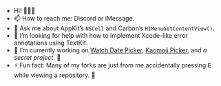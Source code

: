 <!--
Check out my libraries:

* https://github.com/freyaalminde/calendar-ui
* https://github.com/freyaalminde/filter-ui
* https://github.com/freyaalminde/ide-icons
* https://github.com/freyaalminde/ide-navigation
* https://github.com/freyaalminde/ide-text-completion
* https://github.com/freyaalminde/perl-core
* https://github.com/freyaalminde/prettier-formatting
* https://github.com/freyaalminde/screenshotting
* https://github.com/freyaalminde/sql-formatting
* **https://github.com/freyaalminde/watch-date-picker**
* https://github.com/database-utility/cassandra-kit
* https://github.com/database-utility/tds-kit

And my apps:

<img src="https://github.com/freyaalminde/countdowns/raw/main/Shared/Assets.xcassets/AppIcon.appiconset/icon_40pt@2x.png?raw=true" alt="" width="40" valign="bottom" style="border-radius: 50%;"> <img src="https://github.com/freyaalminde/hydration/raw/main/Shared/Assets.xcassets/icon_40pt.imageset/icon_40pt@2x.png?raw=true" alt="" width="40" valign="bottom" style="border-radius: 50%;"> <img src="https://github.com/freyaalminde/volume-remote/raw/main/Shared/Assets.xcassets/AppIcon.appiconset/icon_40pt@2x.png?raw=true" alt="" width="40" valign="bottom" style="border-radius: 6px;">

* https://github.com/database-utility/database-utility
* https://github.com/freyaalminde/countdowns
* https://github.com/freyaalminde/hydration
* https://github.com/freyaalminde/volume-remote

(Coming to App Store ✨ soon ✨)
-->

- Hi! 🙋🏻‍♀️
- 📫 How to reach me: Discord or iMessage.
- 💬 Ask me about AppKit’s `NSCell` and Carbon’s `HIMenuGetContentView()`.
- 🤔 I’m looking for help with how to implement Xcode-like error annotations using TextKit.
- 🔭 I’m currently working on [Watch Date Picker](https://github.com/freyaalminde/watch-date-picker), [Kaomoji Picker](https://github.com/freyaalminde/kaomoji-picker), and _a secret project_<!-- and [Database Utility](https://github.com/database-utility/database-utility)-->. 👻
- ⚡ Fun fact: Many of my forks are just from me accidentally pressing <kbd>E</kbd> while viewing a repository. 🫠

<!--
- 🌱 I’m currently learning [something].
- 👯 I’m looking to collaborate on a better tomorrow for all open-source Apple-platform IDE apps.
-->

<!--
hey, you lurker you! (￢‿￢)
-->
